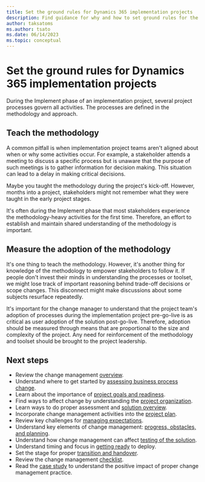 ```yaml
---
title: Set the ground rules for Dynamics 365 implementation projects
description: Find guidance for why and how to set ground rules for the Dynamics 365 implementation project.
author: taksatoms
ms.author: tsato
ms.date: 06/14/2023
ms.topic: conceptual
---
```


# Set the ground rules for Dynamics 365 implementation projects

During the Implement phase of an implementation project, several project processes govern all activities. The processes are defined in the methodology and approach.

## Teach the methodology

A common pitfall is when implementation project teams aren't aligned about when or why some activities occur. For example, a stakeholder attends a meeting to discuss a specific process but is unaware that the purpose of such meetings is to gather information for decision making. This situation can lead to a delay in making critical decisions.

Maybe you taught the methodology during the project's kick-off. However, months into a project, stakeholders might not remember what they were taught in the early project stages.

It's often during the Implement phase that most stakeholders experience the methodology-heavy activities for the first time. Therefore, an effort to establish and maintain shared understanding of the methodology is important.

## Measure the adoption of the methodology

It's one thing to teach the methodology. However, it's another thing for knowledge of the methodology to empower stakeholders to follow it. If people don't invest their minds in understanding the processes or toolset, we might lose track of important reasoning behind trade-off decisions or scope changes. This disconnect might make discussions about some subjects resurface repeatedly.

It's important for the change manager to understand that the project team's adoption of processes during the implementation project pre-go-live is as critical as user adoption of the solution post-go-live. Therefore, adoption should be measured through means that are proportional to the size and complexity of the project. Any need for reinforcement of the methodology and toolset should be brought to the project leadership.

## Next steps

- Review the change management [overview](change-management.md).
- Understand where to get started by [assessing business process change](change-management-assessing-business-process-change.md).
- Learn about the importance of [project goals and readiness](change-management-project-goals-readiness.md).
- Find ways to affect change by understanding the [project organization](change-management-project-organization.md).
- Learn ways to do proper assessment and [solution overview](change-management-solution-overiew.md).
- Incorporate change management activities into the [project plan](change-management-project-plan.md).
- Review key challenges for [managing expectations](change-management-manage-expectations.md).
- Understand key elements of change management: [progress, obstacles, and planning](change-management-progress-obstacles-planning.md).
- Understand how change management can affect [testing of the solution](change-management-test-solution.md).
- Understand timing and focus in [getting ready](change-management-get-ready.md) to deploy.
- Set the stage for proper [transition and handover](change-management-transition-handover.md).
- Review the change management [checklist](change-management-checklist.md).
- Read the [case study](change-management-case-study.md) to understand the positive impact of proper change management practice.
